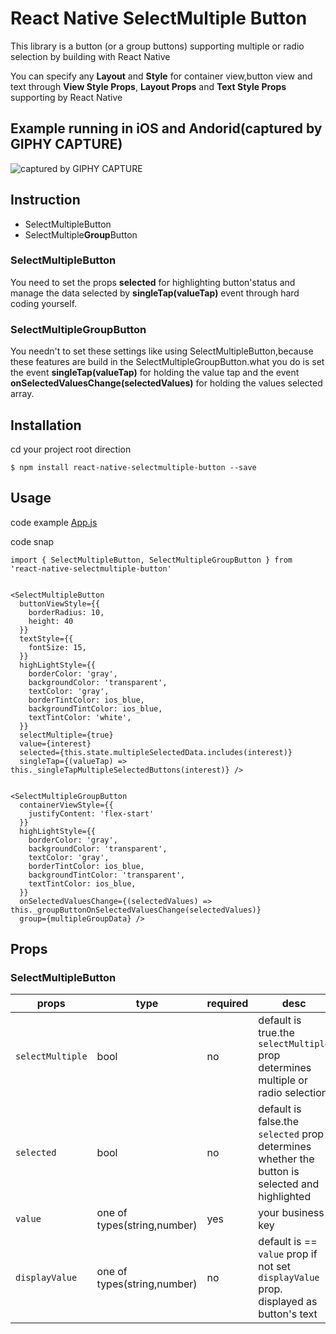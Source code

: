 
# React Native SelectMultiple Button

This library is a button (or a group buttons) supporting multiple or radio selection by building with React Native


You can specify any **Layout** and **Style** for container view,button view and text through **View Style Props**, **Layout Props** and **Text Style Props** supporting by React Native


## Example running in iOS and Andorid(captured by GIPHY CAPTURE)

![captured by GIPHY CAPTURE](https://github.com/danceyoung/react-native-selectmultiple-button/blob/master/screenCapture/ios-screencapture.gif)

## Instruction

 - SelectMultipleButton    
 - SelectMultiple**Group**Button

### SelectMultipleButton

You need to set the props **selected** for highlighting button'status and manage the data selected by **singleTap(valueTap)** event through hard coding yourself.

### SelectMultipleGroupButton
You needn't to set these settings like using SelectMultipleButton,because these features are build in the SelectMultipleGroupButton.what you do is set the event **singleTap(valueTap)** for holding the value tap and the event **onSelectedValuesChange(selectedValues)** for holding the values selected array. 

## Installation

cd your project root direction

    $ npm install react-native-selectmultiple-button --save

## Usage

code example
[App.js](https://github.com/danceyoung/react-native-selectmultiple-button/blob/master/App.js)

code snap

    import { SelectMultipleButton, SelectMultipleGroupButton } from 'react-native-selectmultiple-button'
    
   
    <SelectMultipleButton
      buttonViewStyle={{
        borderRadius: 10,
        height: 40
      }}
      textStyle={{
        fontSize: 15,
      }}
      highLightStyle={{
        borderColor: 'gray',
        backgroundColor: 'transparent',
        textColor: 'gray',
        borderTintColor: ios_blue,
        backgroundTintColor: ios_blue,
        textTintColor: 'white',
      }}
      selectMultiple={true}
      value={interest}
      selected={this.state.multipleSelectedData.includes(interest)}
      singleTap={(valueTap) => this._singleTapMultipleSelectedButtons(interest)} />
 

    <SelectMultipleGroupButton
      containerViewStyle={{
        justifyContent: 'flex-start'
      }}
      highLightStyle={{
        borderColor: 'gray',
        backgroundColor: 'transparent',
        textColor: 'gray',
        borderTintColor: ios_blue,
        backgroundTintColor: 'transparent',
        textTintColor: ios_blue,
      }}
      onSelectedValuesChange={(selectedValues) => this._groupButtonOnSelectedValuesChange(selectedValues)}
      group={multipleGroupData} />

## Props

### SelectMultipleButton

|props  |type  |required  |desc  |
|--|--|--|--|
|`selectMultiple`  |bool  |no  |default is true.the `selectMultiple` prop determines multiple or radio selection  |
|`selected`  |bool  |no  |default is false.the `selected` prop determines whether the button is selected and highlighted  |
|`value`  |one of types(string,number)  |yes  |your business key   |
|`displayValue`  |one of types(string,number)  |no  |default is == `value` prop if not set `displayValue` prop. displayed as button's text |
